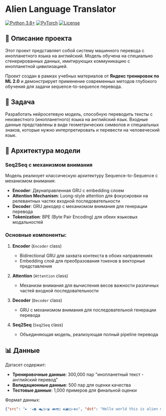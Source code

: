 # Alien Language Translator

[![Python 3.8+](https://img.shields.io/badge/python-3.8+-blue.svg)](https://www.python.org/downloads/)
[![PyTorch](https://img.shields.io/badge/PyTorch-1.9+-red.svg)](https://pytorch.org/)
[![License](https://img.shields.io/badge/license-MIT-green.svg)](LICENSE)

## 🌟 Описание проекта

Этот проект представляет собой систему машинного перевода с инопланетного языка на английский. Модель обучена на специально сгенерированных данных, имитирующих коммуникацию с инопланетной цивилизацией.

Проект создан в рамках учебных материалов от **Яндекс тренировок по ML 2.0** и демонстрирует применение современных методов глубокого обучения для задачи sequence-to-sequence перевода.

## 🎯 Задача

Разработать нейросетевую модель, способную переводить тексты с неизвестного (инопланетного) языка на английский язык. Входные данные представлены в виде геометрических символов и специальных знаков, которые нужно интерпретировать и перевести на человеческий язык.

## 🧠 Архитектура модели

### Seq2Seq с механизмом внимания

Модель реализует классическую архитектуру Sequence-to-Sequence с механизмом внимания:

- **Encoder**: Двунаправленная GRU с embedding слоем
- **Attention Mechanism**: Luong-style attention для фокусировки на релевантных частях входной последовательности
- **Decoder**: GRU декодер с механизмом внимания для генерации перевода
- **Tokenization**: BPE (Byte Pair Encoding) для обеих языковых модальностей

### Основные компоненты:

1. **Encoder** (`Encoder` class)
   - Bidirectional GRU для захвата контекста в обоих направлениях
   - Embedding слой для преобразования токенов в векторные представления

2. **Attention** (`Attention` class)
   - Механизм внимания для вычисления весов важности различных частей входной последовательности

3. **Decoder** (`Decoder` class)
   - GRU с механизмом внимания для последовательной генерации перевода

4. **Seq2Seq** (`Seq2Seq` class)
   - Объединяющая модель, реализующая полный pipeline перевода

## 📊 Данные

Датасет содержит:
- **Тренировочные данные**: 300,000 пар "инопланетный текст - английский перевод"
- **Валидационные данные**: 500 пар для оценки качества
- **Тестовые данные**: 1,000 примеров для финальной оценки

Формат данных:
```json
{"src": "► ◝▴▦ ◀◣◳▱◪ ◀◗◓◫ ◈◪◐◫▱◗◎", "dst": "Hello world this is alien message"}
